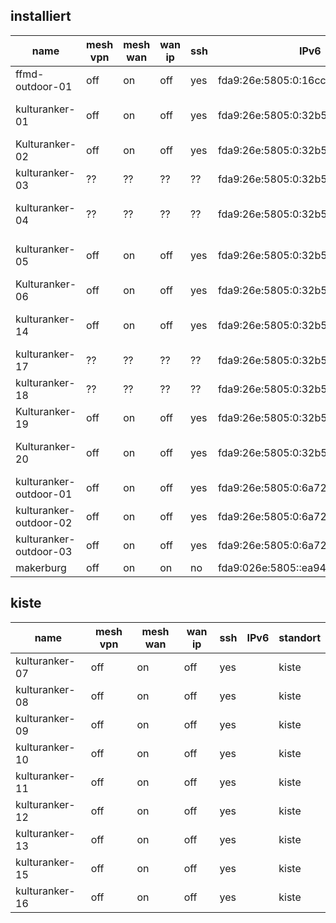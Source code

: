 installiert
-----------

name                   | mesh vpn | mesh wan | wan ip | ssh | IPv6                                | standort
---------------------- | -------- | -------- | ------ | --- | ----------------------------------- | --------
ffmd-outdoor-01        | off      | on       | off    | yes | fda9:26e:5805:0:16cc:20ff:fe6e:2090 | dach richtung kaufland
kulturanker-01         | off      | on       | off    | yes | fda9:26e:5805:0:32b5:c2ff:fed9:97d8 | durchgang hof bar zu hof burger
Kulturanker-02         | off      | on       | off    | yes | fda9:26e:5805:0:32b5:c2ff:fed9:97c2 | orga
kulturanker-03         | ??       | ??       | ??     | ??  | fda9:26e:5805:0:32b5:c2ff:fed9:982a | *??*
kulturanker-04         | ??       | ??       | ??     | ??  | fda9:26e:5805:0:32b5:c2ff:fed9:9706 | patchraum video hinter hauptpatchraum
kulturanker-05         | off      | on       | off    | yes | fda9:26e:5805:0:32b5:c2ff:fed9:9774 | haus 1 eg, kunst kloster museum
Kulturanker-06         | off      | on       | off    | yes | fda9:26e:5805:0:32b5:c2ff:fed9:9810 | wache (felix)
kulturanker-14         | off      | on       | off    | yes | fda9:26e:5805:0:32b5:c2ff:fed9:9822 | küche (zwischen hof bar und dome)
kulturanker-17         | ??       | ??       | ??     | ??  | fda9:26e:5805:0:32b5:c2ff:fed9:97b2 | *??*
kulturanker-18         | ??       | ??       | ??     | ??  | fda9:26e:5805:0:32b5:c2ff:fed9:9792 | *??*
Kulturanker-19         | off      | on       | off    | yes | fda9:26e:5805:0:32b5:c2ff:fed9:9868 | turnhalle empore
Kulturanker-20         | off      | on       | off    | yes | fda9:26e:5805:0:32b5:c2ff:fed9:97e0 | patchraum verwaltung haus 1
kulturanker-outdoor-01 | off      | on       | off    | yes | fda9:26e:5805:0:6a72:51ff:fe28:80f  | dach haus 1 zum hof mit bar
kulturanker-outdoor-02 | off      | on       | off    | yes | fda9:26e:5805:0:6a72:51ff:fe28:10fb | dach haus 1 zum dome
kulturanker-outdoor-03 | off      | on       | off    | yes | fda9:26e:5805:0:6a72:51ff:fe28:10fe | fenster über makerburg
makerburg              | off      | on       | on     | no  | fda9:026e:5805::ea94:f6ff:fe62:a45c | makerburg

kiste
-----

name                   | mesh vpn | mesh wan | wan ip | ssh | IPv6                                | standort
---------------------- | -------- | -------- | ------ | --- | ----------------------------------- | --------
kulturanker-07         | off       | on       | off     | yes  |                                     | kiste
kulturanker-08         | off       | on       | off     | yes  |                                     | kiste
kulturanker-09         | off       | on       | off     | yes  |                                     | kiste
kulturanker-10         | off       | on       | off     | yes  |                                     | kiste
kulturanker-11         | off       | on       | off     | yes  |                                     | kiste
kulturanker-12         | off       | on       | off     | yes  |                                     | kiste
kulturanker-13         | off       | on       | off     | yes  |                                     | kiste
kulturanker-15         | off       | on       | off     | yes  |                                     | kiste
kulturanker-16         | off       | on       | off     | yes  |                                     | kiste

